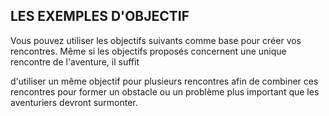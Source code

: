## LES EXEMPLES D'OBJECTIF


Vous pouvez utiliser les objectifs suivants comme base
pour créer vos rencontres. Même si les objectifs proposés
concernent une unique rencontre de l'aventure, il suffit

d'utiliser un même objectif pour plusieurs rencontres afin
de combiner ces rencontres pour former un obstacle ou
un problème plus important que les aventuriers devront
surmonter.
